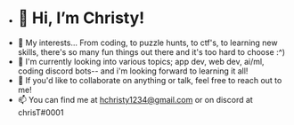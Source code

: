 - # 👋 Hi, I’m Christy!
- 👀 My interests... From coding, to puzzle hunts, to ctf's, to learning new skills, there's so many fun things out there and it's too hard to choose :^)
- 🌱 I'm currently looking into various topics; app dev, web dev, ai/ml, coding discord bots-- and i'm looking forward to learning it all!
- 💞️ If you'd like to collaborate on anything or talk, feel free to reach out to me!
- 📫 You can find me at hchristy1234@gmail.com or on discord at chrisT#0001
